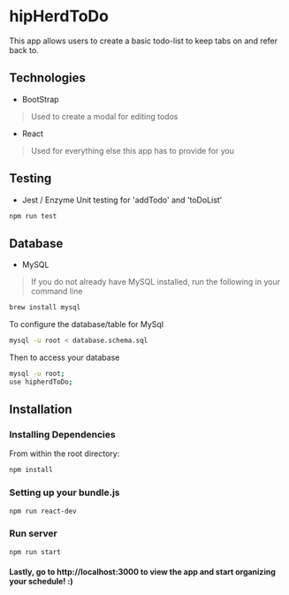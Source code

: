 # hipHerdToDo
This app allows users to create a basic todo-list to keep tabs on and refer back to.

## Technologies
- BootStrap
>Used to create a modal for editing todos
- React
>Used for everything else this app has to provide for you

## Testing
- Jest / Enzyme
Unit testing for 'addTodo' and 'toDoList'
```sh
npm run test
```

## Database
- MySQL
>If you do not already have MySQL installed, run the following in your command line

```sh
brew install mysql
```

To configure the database/table for MySql

```sh
mysql -u root < database.schema.sql
```

Then to access your database

```sh
mysql -u root;
use hipherdToDo;
```

## Installation

### Installing Dependencies
From within the root directory:

```sh
npm install
```
### Setting up your bundle.js

```sh
npm run react-dev
```

### Run server
```sh
npm run start
```

#### Lastly, go to http://localhost:3000 to view the app and start organizing your schedule! :) 
